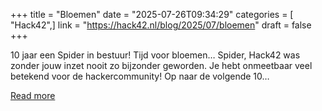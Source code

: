 +++
title = "Bloemen"
date = "2025-07-26T09:34:29"
categories = [ "Hack42",]
link = "https://hack42.nl/blog/2025/07/bloemen"
draft = false
+++

10 jaar een Spider in bestuur! Tijd voor bloemen… Spider, Hack42 was zonder jouw inzet nooit zo bijzonder geworden. Je hebt onmeetbaar veel betekend voor de hackercommunity! Op naar de volgende 10…

[Read more](https://hack42.nl/blog/2025/07/bloemen)